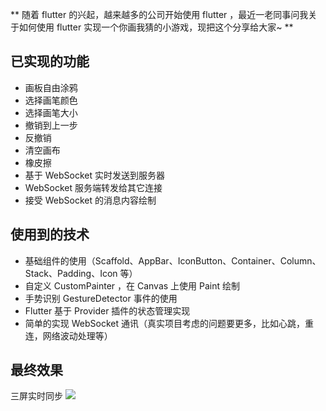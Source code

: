 ** 随着 flutter 的兴起，越来越多的公司开始使用 flutter ，最近一老同事问我关于如何使用 flutter 实现一个你画我猜的小游戏，现把这个分享给大家~ **

## 已实现的功能
* 画板自由涂鸦
* 选择画笔颜色
* 选择画笔大小
* 撤销到上一步
* 反撤销
* 清空画布
* 橡皮擦
* 基于 WebSocket 实时发送到服务器
* WebSocket 服务端转发给其它连接
* 接受 WebSocket 的消息内容绘制

## 使用到的技术
* 基础组件的使用（Scaffold、AppBar、IconButton、Container、Column、Stack、Padding、Icon 等）
* 自定义 CustomPainter ，在 Canvas 上使用 Paint 绘制
* 手势识别 GestureDetector 事件的使用
* Flutter 基于 Provider 插件的状态管理实现
* 简单的实现 WebSocket 通讯（真实项目考虑的问题要更多，比如心跳，重连，网络波动处理等）

## 最终效果
三屏实时同步
![](https://user-gold-cdn.xitu.io/2020/4/30/171ca25d168fa574?w=1440&h=1080&f=png&s=2165776)

